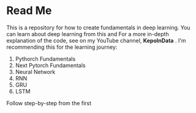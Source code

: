 # Read Me


This is a repository for how to create fundamentals in deep learning. You can learn about deep learning from this and For a more in-depth explanation of the code, see on my YouTube channel, **KepoInData** . 
I'm recommending this for the learning journey:

1. Pythorch Fundamentals
2. Next Pytorch Fundamentals
3. Neural Network
4. RNN
5. GRU
6. LSTM


Follow step-by-step from the first
